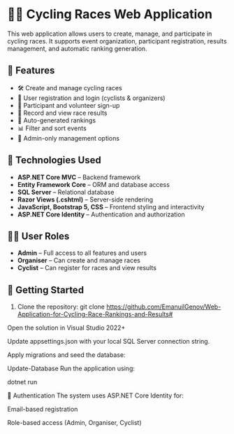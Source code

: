 # 🚴‍♂️ Cycling Races Web Application

This web application allows users to create, manage, and participate in cycling races. It supports event organization, participant registration, results management, and automatic ranking generation.

## 📌 Features

- 🛠️ Create and manage cycling races
- 👤 User registration and login (cyclists & organizers)
- 📝 Participant and volunteer sign-up
- 🏁 Record and view race results
- 🥇 Auto-generated rankings
- 📊 Filter and sort events
- 📁 Admin-only management options

## 🧱 Technologies Used

- **ASP.NET Core MVC** – Backend framework
- **Entity Framework Core** – ORM and database access
- **SQL Server** – Relational database
- **Razor Views (.cshtml)** – Server-side rendering
- **JavaScript, Bootstrap 5, CSS** – Frontend styling and interactivity
- **ASP.NET Core Identity** – Authentication and authorization

## 🧑‍💻 User Roles

- **Admin** – Full access to all features and users
- **Organiser** – Can create and manage races
- **Cyclist** – Can register for races and view results

## 🚀 Getting Started

1. Clone the repository:
   git clone https://github.com/EmanuilGenov/Web-Application-for-Cycling-Race-Rankings-and-Results#
   
Open the solution in Visual Studio 2022+

Update appsettings.json with your local SQL Server connection string.

Apply migrations and seed the database:

Update-Database
Run the application using:

dotnet run

🔐 Authentication
The system uses ASP.NET Core Identity for:

Email-based registration

Role-based access (Admin, Organiser, Cyclist)
